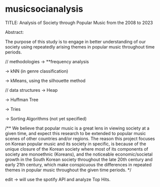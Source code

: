 # musicsocianalysis
TITLE: Analysis of Society through Popular Music from the 2008 to 2023





Abstract: 

The purpose of this study is to engage in better understanding of our society using repeatedly arising themes in popular music throughout time periods. 


// methodologies 
-> **frequency analysis

-> kNN (in genre classification)

-> kMeans, using the silhouette method

// data structures 
-> Heap

-> Huffman Tree

-> Tries

-> Sorting Algorithms (not yet specified)





/**
We believe that popular music is a great lens in viewing society at a given time, and expect this research to be extended to popular music scenes of other countries and/or regions. The reason this project focuses on Korean popular music and its society in specific, is because of the unique closure of the Korean society where most of its components of society are monoethnic (Koreans), and the noticeable economic/societal growth in the South Korean society throughout the late 20th century and early 21th century, which make conspicuous the differences in repeated themes in popular music throughout the given time periods.
*/

edit -> will use the spotify API and analyze Top Hits. 





